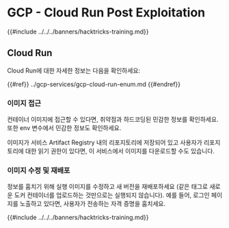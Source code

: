 # GCP - Cloud Run Post Exploitation

{{#include ../../../banners/hacktricks-training.md}}

## Cloud Run

Cloud Run에 대한 자세한 정보는 다음을 확인하세요:

{{#ref}}
../gcp-services/gcp-cloud-run-enum.md
{{#endref}}

### 이미지 접근

컨테이너 이미지에 접근할 수 있다면, 취약점과 하드코딩된 민감한 정보를 확인하세요. 또한 env 변수에서 민감한 정보도 확인하세요.

이미지가 서비스 Artifact Registry 내의 리포지토리에 저장되어 있고 사용자가 리포지토리에 대한 읽기 권한이 있다면, 이 서비스에서 이미지를 다운로드할 수도 있습니다.

### 이미지 수정 및 재배포

정보를 훔치기 위해 실행 이미지를 수정하고 새 버전을 재배포하세요 (같은 태그로 새로운 도커 컨테이너를 업로드하는 것만으로는 실행되지 않습니다). 예를 들어, 로그인 페이지를 노출하고 있다면, 사용자가 전송하는 자격 증명을 훔치세요.

{{#include ../../../banners/hacktricks-training.md}}
